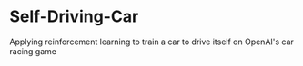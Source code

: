 # Self-Driving-Car
Applying reinforcement learning to train a car to drive itself on OpenAI's car racing game
